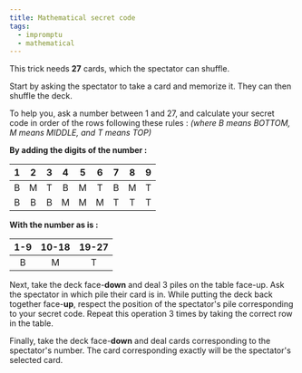 ```yaml
---
title: Mathematical secret code
tags:
  - impromptu
  - mathematical
---
```


This trick needs **27** cards, which the spectator can shuffle.

Start by asking the spectator to take a card and memorize it. They can then
shuffle the deck.

To help you, ask a number between 1 and 27, and calculate your secret code in
order of the rows following these rules : _(where B means BOTTOM, M means
MIDDLE, and T means TOP)_

**By adding the digits of the number :**

|  1  |  2  |  3  |  4  |  5  |  6  |  7  |  8  |  9  |
| :-: | :-: | :-: | :-: | :-: | :-: | :-: | :-: | :-: |
|  B  |  M  |  T  |  B  |  M  |  T  |  B  |  M  |  T  |
|  B  |  B  |  B  |  M  |  M  |  M  |  T  |  T  |  T  |

**With the number as is :**

| 1-9 | 10-18 | 19-27 |
| :-: | :---: | :---: |
|  B  |   M   |   T   |

Next, take the deck face-**down** and deal 3 piles on the table face-up. Ask the
spectator in which pile their card is in. While putting the deck back together
face-**up**, respect the position of the spectator's pile corresponding to your
secret code. Repeat this operation 3 times by taking the correct row in the
table.

Finally, take the deck face-**down** and deal cards corresponding to the
spectator's number. The card corresponding exactly will be the spectator's
selected card.
